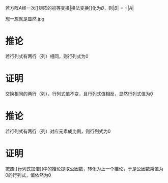 若方阵$A$经一次[[矩阵的初等变换|换法变换]]化为$B$，则$|B|=-|A|$

想一想就是显然.jpg

# 推论
若行列式有两行（列）相同，则行列式为$0$

# 证明
交换相同的两行（列），行列式值不变，且行列式值相反，显然行列式值为$0$

# 推论
若行列式有两行（列）对应元素成比例，则行列式为$0$

# 证明
按照[[行列式加倍]]中的推论提取公因数，转化为上一个推论，于是公因数乘值为$0$的行列式，值依然为$0$